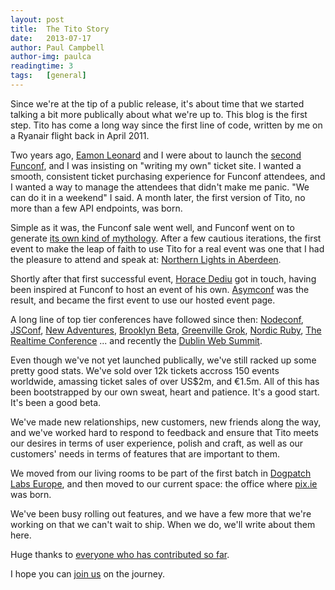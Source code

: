 ```yaml
---
layout: post
title:  The Tito Story
date:   2013-07-17
author: Paul Campbell
author-img: paulca
readingtime: 3
tags:   [general]
---
```


Since we're at the tip of a public release, it's about time that we started talking a bit more publically about what we're up to. This blog is the first step. Tito has come a long way since the first line of code, written by me on a Ryanair flight back in April 2011.

<!--more-->

Two years ago, [Eamon Leonard](http://twitter.com/eamonleonard) and I were about to launch the [second Funconf](http://2011.funconf.com), and I was insisting on "writing my own" ticket site. I wanted a smooth, consistent ticket purchasing experience for Funconf attendees, and I wanted a way to manage the attendees that didn't make me panic. "We can do it in a weekend" I said. A month later, the first version of Tito, no more than a few API endpoints, was born.

Simple as it was, the Funconf sale went well, and Funconf went on to generate [its own kind of mythology](http://freelancing-gods.com/posts/funconf). After a few cautious iterations, the first event to make the leap of faith to use Tito for a real event was one that I had the pleasure to attend and speak at: [Northern Lights in Aberdeen](http://northern-lights.herokuapp.com/).

Shortly after that first successful event, [Horace Dediu](http://twitter.com/hdediu) got in touch, having been inspired at Funconf to host an event of his own. [Asymconf](http://www.asymconf.com) was the result, and became the first event to use our hosted event page.

A long line of top tier conferences have followed since then: [Nodeconf](http://nodeconf.com), [JSConf](http://jsconf.com), [New Adventures](http://newadventuresconf.com), [Brooklyn Beta](https://brooklynbeta.org/), [Greenville Grok](http://www.theironyard.com/events/grok), [Nordic Ruby](http://www.nordicruby.org/), [The Realtime Conference](http://krtconf.com/) ... and recently the [Dublin Web Summit](http://www.websummit.net/).

Even though we've not yet launched publically, we've still racked up some pretty good stats. We've sold over 12k tickets accross 150 events worldwide, amassing ticket sales of over US$2m, and €1.5m. All of this has been bootstrapped by our own sweat, heart and patience. It's a good start. It's been a good beta.

We've made new relationships, new customers, new friends along the way, and we've worked hard to respond to feedback and ensure that Tito meets our desires in terms of user experience, polish and craft, as well as our customers' needs in terms of features that are important to them.

We moved from our living rooms to be part of the first batch in [Dogpatch Labs Europe](http://dogpatchlabs.com/), and then moved to our current space: the office where [pix.ie](pix.ie) was born.

We've been busy rolling out features, and we have a few more that we're working on that we can't wait to ship. When we do, we'll write about them here.

Huge thanks to [everyone who has contributed so far](http://tito.io/humans.txt).

I hope you can [join us](https://tito.io/users/sign_up) on the journey.